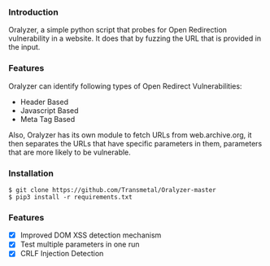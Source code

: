 ### Introduction


Oralyzer, a simple python script that probes for Open Redirection vulnerability in a website. It does that by fuzzing the URL that is provided in the input.

### Features

Oralyzer can identify following types of Open Redirect Vulnerabilities:
 - Header Based
 - Javascript Based
 - Meta Tag Based<br>

Also, Oralyzer has its own module to fetch URLs from web.archive.org, it then separates the URLs that have specific parameters in them, parameters that are more likely to be vulnerable.

### Installation

```
$ git clone https://github.com/Transmetal/Oralyzer-master
$ pip3 install -r requirements.txt
```

### Features

- [x] Improved DOM XSS detection mechanism
- [x] Test multiple parameters in one run
- [x] CRLF Injection Detection
